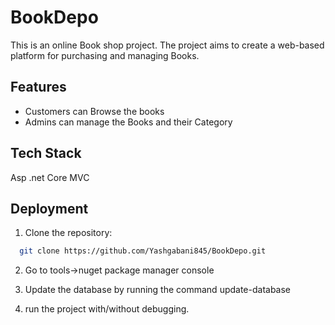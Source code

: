 # BookDepo

This is an online Book shop project. The project aims to create a web-based platform for purchasing and managing Books.

## Features

- Customers can Browse the books
- Admins can manage the Books and their Category



## Tech Stack

Asp .net Core MVC


## Deployment

1. Clone the repository:

```bash
  git clone https://github.com/Yashgabani845/BookDepo.git
```

2. Go to tools->nuget package manager console

3. Update the database by running the command update-database

4. run the project with/without debugging.
